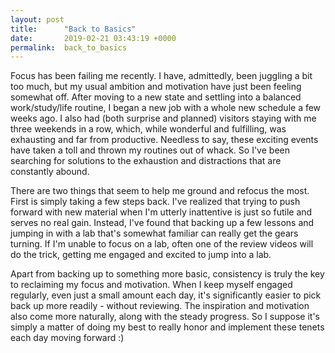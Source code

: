 ```yaml
---
layout: post
title:      "Back to Basics"
date:       2019-02-21 03:43:19 +0000
permalink:  back_to_basics
---
```



Focus has been failing me recently. I have, admittedly, been juggling a bit too much, but my usual ambition and motivation have just been feeling somewhat off. After moving to a new state and settling into a balanced work/study/life routine, I began a new job with a whole new schedule a few weeks ago. I also had (both surprise and planned) visitors staying with me three weekends in a row, which, while wonderful and fulfilling, was exhausting and far from productive. Needless to say, these exciting events have taken a toll and thrown my routines out of whack. So I've been searching for solutions to the exhaustion and distractions that are constantly abound.

There are two things that seem to help me ground and refocus the most. First is simply taking a few steps back. I've realized that trying to push forward with new material when I'm utterly inattentive is just so futile and serves no real gain. Instead, I've found that backing up a few lessons and jumping in with a lab that's somewhat familiar can really get the gears turning. If I'm unable to focus on a lab, often one of the review videos will do the trick, getting me engaged and excited to jump into a lab. 

Apart from backing up to something more basic, consistency is truly the key to reclaiming my focus and motivation. When I keep myself engaged regularly, even just a small amount each day, it's significantly easier to pick back up more readily - without reviewing. The inspiration and motivation also come more naturally, along with the steady progress. So I suppose it's simply a matter of doing my best to really honor and implement these tenets each day moving forward :)
